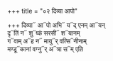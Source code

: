 +++
title = "०२ दिव्या आपो"

+++
दिव्या᳓ आ᳓पो अभि᳓ य᳓द् एनम् आ᳓यन्  
दृ᳓तिं न᳓ शु᳓ष्कं सरसी᳓ श᳓यानम्  
ग᳓वाम् अ᳓ह न᳓ मायु᳓र् वत्सि᳓नीनाम्  
मण्डू᳓कानां वग्नु᳓र् अ᳓त्रा स᳓म् एति